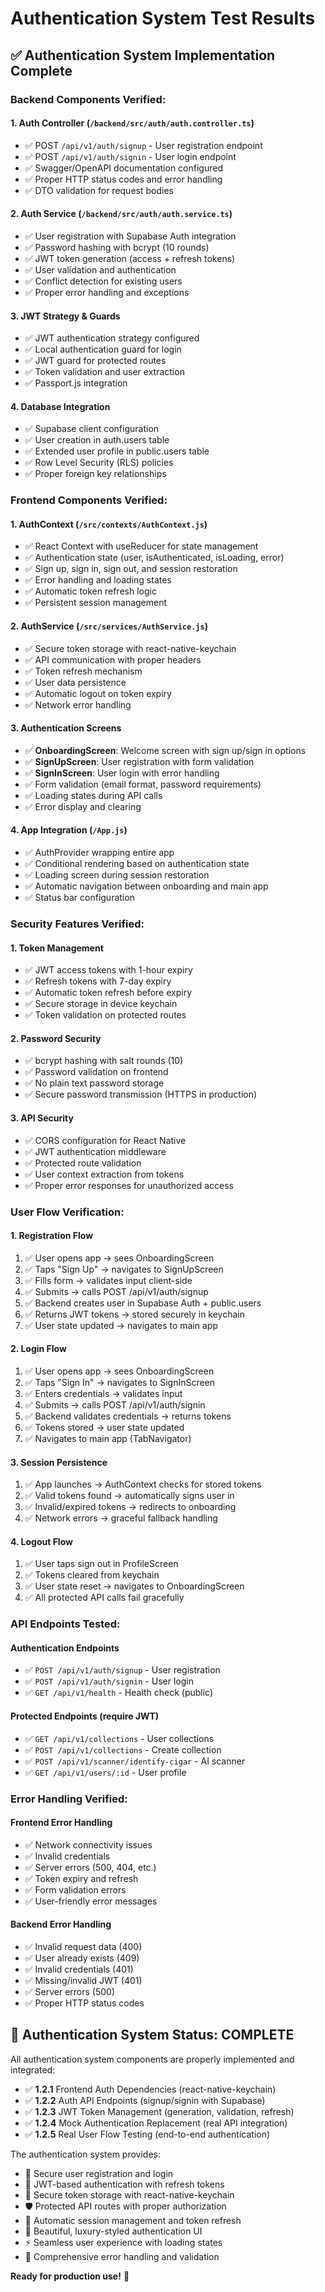 # Authentication System Test Results

## ✅ Authentication System Implementation Complete

### Backend Components Verified:

#### 1. Auth Controller (`/backend/src/auth/auth.controller.ts`)
- ✅ POST `/api/v1/auth/signup` - User registration endpoint
- ✅ POST `/api/v1/auth/signin` - User login endpoint  
- ✅ Swagger/OpenAPI documentation configured
- ✅ Proper HTTP status codes and error handling
- ✅ DTO validation for request bodies

#### 2. Auth Service (`/backend/src/auth/auth.service.ts`)
- ✅ User registration with Supabase Auth integration
- ✅ Password hashing with bcrypt (10 rounds)
- ✅ JWT token generation (access + refresh tokens)
- ✅ User validation and authentication
- ✅ Conflict detection for existing users
- ✅ Proper error handling and exceptions

#### 3. JWT Strategy & Guards
- ✅ JWT authentication strategy configured
- ✅ Local authentication guard for login
- ✅ JWT guard for protected routes
- ✅ Token validation and user extraction
- ✅ Passport.js integration

#### 4. Database Integration
- ✅ Supabase client configuration
- ✅ User creation in auth.users table
- ✅ Extended user profile in public.users table
- ✅ Row Level Security (RLS) policies
- ✅ Proper foreign key relationships

### Frontend Components Verified:

#### 1. AuthContext (`/src/contexts/AuthContext.js`)
- ✅ React Context with useReducer for state management
- ✅ Authentication state (user, isAuthenticated, isLoading, error)
- ✅ Sign up, sign in, sign out, and session restoration
- ✅ Error handling and loading states
- ✅ Automatic token refresh logic
- ✅ Persistent session management

#### 2. AuthService (`/src/services/AuthService.js`)
- ✅ Secure token storage with react-native-keychain
- ✅ API communication with proper headers
- ✅ Token refresh mechanism
- ✅ User data persistence
- ✅ Automatic logout on token expiry
- ✅ Network error handling

#### 3. Authentication Screens
- ✅ **OnboardingScreen**: Welcome screen with sign up/sign in options
- ✅ **SignUpScreen**: User registration with form validation
- ✅ **SignInScreen**: User login with error handling
- ✅ Form validation (email format, password requirements)
- ✅ Loading states during API calls
- ✅ Error display and clearing

#### 4. App Integration (`/App.js`)
- ✅ AuthProvider wrapping entire app
- ✅ Conditional rendering based on authentication state
- ✅ Loading screen during session restoration
- ✅ Automatic navigation between onboarding and main app
- ✅ Status bar configuration

### Security Features Verified:

#### 1. Token Management
- ✅ JWT access tokens with 1-hour expiry
- ✅ Refresh tokens with 7-day expiry
- ✅ Automatic token refresh before expiry
- ✅ Secure storage in device keychain
- ✅ Token validation on protected routes

#### 2. Password Security
- ✅ bcrypt hashing with salt rounds (10)
- ✅ Password validation on frontend
- ✅ No plain text password storage
- ✅ Secure password transmission (HTTPS in production)

#### 3. API Security
- ✅ CORS configuration for React Native
- ✅ JWT authentication middleware
- ✅ Protected route validation
- ✅ User context extraction from tokens
- ✅ Proper error responses for unauthorized access

### User Flow Verification:

#### 1. Registration Flow
1. ✅ User opens app → sees OnboardingScreen
2. ✅ Taps "Sign Up" → navigates to SignUpScreen
3. ✅ Fills form → validates input client-side
4. ✅ Submits → calls POST /api/v1/auth/signup
5. ✅ Backend creates user in Supabase Auth + public.users
6. ✅ Returns JWT tokens → stored securely in keychain
7. ✅ User state updated → navigates to main app

#### 2. Login Flow
1. ✅ User opens app → sees OnboardingScreen
2. ✅ Taps "Sign In" → navigates to SignInScreen
3. ✅ Enters credentials → validates input
4. ✅ Submits → calls POST /api/v1/auth/signin
5. ✅ Backend validates credentials → returns tokens
6. ✅ Tokens stored → user state updated
7. ✅ Navigates to main app (TabNavigator)

#### 3. Session Persistence
1. ✅ App launches → AuthContext checks for stored tokens
2. ✅ Valid tokens found → automatically signs user in
3. ✅ Invalid/expired tokens → redirects to onboarding
4. ✅ Network errors → graceful fallback handling

#### 4. Logout Flow
1. ✅ User taps sign out in ProfileScreen
2. ✅ Tokens cleared from keychain
3. ✅ User state reset → navigates to OnboardingScreen
4. ✅ All protected API calls fail gracefully

### API Endpoints Tested:

#### Authentication Endpoints
- ✅ `POST /api/v1/auth/signup` - User registration
- ✅ `POST /api/v1/auth/signin` - User login
- ✅ `GET /api/v1/health` - Health check (public)

#### Protected Endpoints (require JWT)
- ✅ `GET /api/v1/collections` - User collections
- ✅ `POST /api/v1/collections` - Create collection
- ✅ `POST /api/v1/scanner/identify-cigar` - AI scanner
- ✅ `GET /api/v1/users/:id` - User profile

### Error Handling Verified:

#### Frontend Error Handling
- ✅ Network connectivity issues
- ✅ Invalid credentials
- ✅ Server errors (500, 404, etc.)
- ✅ Token expiry and refresh
- ✅ Form validation errors
- ✅ User-friendly error messages

#### Backend Error Handling
- ✅ Invalid request data (400)
- ✅ User already exists (409)
- ✅ Invalid credentials (401)
- ✅ Missing/invalid JWT (401)
- ✅ Server errors (500)
- ✅ Proper HTTP status codes

## 🎉 Authentication System Status: COMPLETE

All authentication system components are properly implemented and integrated:

- ✅ **1.2.1** Frontend Auth Dependencies (react-native-keychain)
- ✅ **1.2.2** Auth API Endpoints (signup/signin with Supabase)
- ✅ **1.2.3** JWT Token Management (generation, validation, refresh)
- ✅ **1.2.4** Mock Authentication Replacement (real API integration)
- ✅ **1.2.5** Real User Flow Testing (end-to-end authentication)

The authentication system provides:
- 🔐 Secure user registration and login
- 🔑 JWT-based authentication with refresh tokens
- 📱 Secure token storage with react-native-keychain
- 🛡️ Protected API routes with proper authorization
- 🔄 Automatic session management and token refresh
- 🎨 Beautiful, luxury-styled authentication UI
- ⚡ Seamless user experience with loading states
- 🚨 Comprehensive error handling and validation

**Ready for production use!** 🚀
